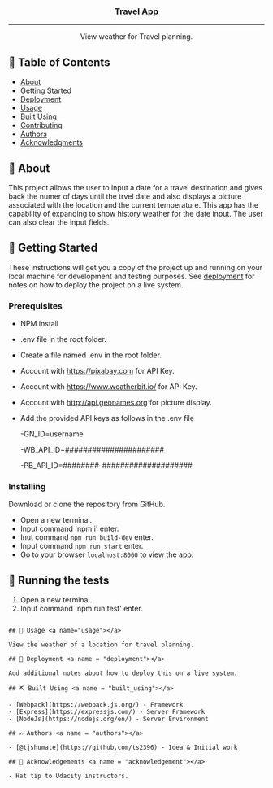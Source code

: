 <h3 align="center">Travel App</h3>

---

<p align="center"> View weather for Travel planning.
    <br> 
</p>

## 📝 Table of Contents

- [About](#about)
- [Getting Started](#getting_started)
- [Deployment](#deployment)
- [Usage](#usage)
- [Built Using](#built_using)
- [Contributing](../CONTRIBUTING.md)
- [Authors](#authors)
- [Acknowledgments](#acknowledgement)

## 🧐 About <a name = "about"></a>

This project allows the user to input a date for a travel destination and gives back the numer of days until the trvel date and also displays a picture associated with the location and the current temperature. This app has the capability of expanding to show history weather for the date input. The user can also clear the input fields.

## 🏁 Getting Started <a name = "getting_started"></a>

These instructions will get you a copy of the project up and running on your local machine for development and testing purposes. See [deployment](#deployment) for notes on how to deploy the project on a live system.

### Prerequisites

- NPM install
- .env file in the root folder.
- Create a file named .env in the root folder. 
- Account with https://pixabay.com for API Key.
- Account with https://www.weatherbit.io/ for API Key.
- Account with http://api.geonames.org for picture display.
- Add the provided API keys as follows in the .env file

    -GN_ID=username

    -WB_API_ID=######################
    
    -PB_API_ID=########-####################

### Installing

Download or clone the repository from GitHub.

- Open a new terminal.
- Input command  `npm i' enter.
- Inut command `npm run build-dev` enter.
- Input command  `npm run start` enter.
- Go to your browser `localhost:8060` to view the app.

## 🔧 Running the tests <a name = "tests"></a>

1. Open a new terminal.
2. Input command  `npm run test' enter.
```

## 🎈 Usage <a name="usage"></a>

View the weather of a location for travel planning.

## 🚀 Deployment <a name = "deployment"></a>

Add additional notes about how to deploy this on a live system.

## ⛏️ Built Using <a name = "built_using"></a>

- [Webpack](https://webpack.js.org/) - Framework
- [Express](https://expressjs.com/) - Server Framework
- [NodeJs](https://nodejs.org/en/) - Server Environment

## ✍️ Authors <a name = "authors"></a>

- [@tjshumate](https://github.com/ts2396) - Idea & Initial work

## 🎉 Acknowledgements <a name = "acknowledgement"></a>

- Hat tip to Udacity instructors.
